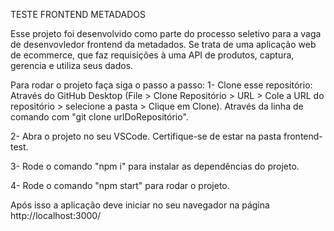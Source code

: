 TESTE FRONTEND METADADOS

Esse projeto foi desenvolvido como parte do processo seletivo para a vaga de desenvovledor frontend da metadados.
Se trata de uma aplicação web de ecommerce, que faz requisições à uma API de produtos, captura, gerencia e utiliza seus dados.

Para rodar o projeto faça siga o passo a passo: 
1- Clone esse repositório: Através do GitHub Desktop (File > Clone Repositório > URL > Cole a URL do repositório > selecione a pasta > Clique em Clone). Através da linha de comando com "git clone urlDoRepositório".

2- Abra o projeto no seu VSCode. Certifique-se de estar na pasta frontend-test.

3- Rode o comando "npm i" para instalar as dependências do projeto.

4- Rode o comando "npm start" para rodar o projeto.

Após isso a aplicação deve iniciar no seu navegador na página http://localhost:3000/